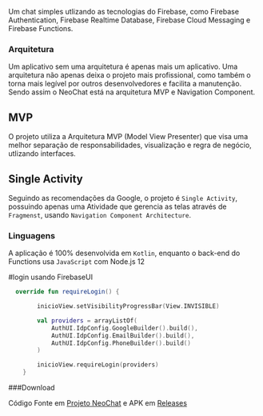 Um chat simples utlizando as tecnologias do Firebase, como Firebase Authentication, Firebase Realtime Database, Firebase Cloud Messaging e Firebase Functions.

### Arquitetura

Um aplicativo sem uma arquitetura é apenas mais um aplicativo. Uma arquitetura não apenas deixa o projeto mais profissional, como também o torna mais legível por outros desenvolvedores e facilita a manutenção. Sendo assim o NeoChat está na arquitetura MVP e Navigation Component. 

## MVP

O projeto utiliza a Arquitetura MVP (Model View Presenter) que visa uma melhor separação de responsabilidades, visualização e regra de negócio, utlizando interfaces.

## Single Activity

Seguindo as recomendações da Google, o projeto é `Single Activity`, possuindo apenas uma Atividade que gerencia as telas através de `Fragmenst`, usando `Navigation Component Architecture`.

### Linguagens

A aplicação é 100% desenvolvida em `Kotlin`, enquanto o back-end do Functions usa `JavaScript` com Node.js 12

#login usando FirebaseUI
```kotlin
  override fun requireLogin() {

        inicioView.setVisibilityProgressBar(View.INVISIBLE)

        val providers = arrayListOf(
            AuthUI.IdpConfig.GoogleBuilder().build(),
            AuthUI.IdpConfig.EmailBuilder().build(),
            AuthUI.IdpConfig.PhoneBuilder().build()
        )

        inicioView.requireLogin(providers)
    }
```

###Download

Código Fonte em [Projeto NeoChat](https://github.com/Irineu333/NeoChat) e APK em [Releases](https://github.com/Irineu333/NeoChat/releases)

